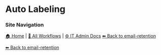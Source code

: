 # Auto Labeling

### Site Navigation
[🏠 Home](../../../README.md) | [📂 All Workflows](../../../users/users.md) | [⚙ IT Admin Docs](../../../it-admins/README.md)
[⬅ Back to email-retention](../README.md)

[⬅ Back to email-retention](../README.md)

<!-- description: Documentation about Auto Labeling for Your Organization. -->